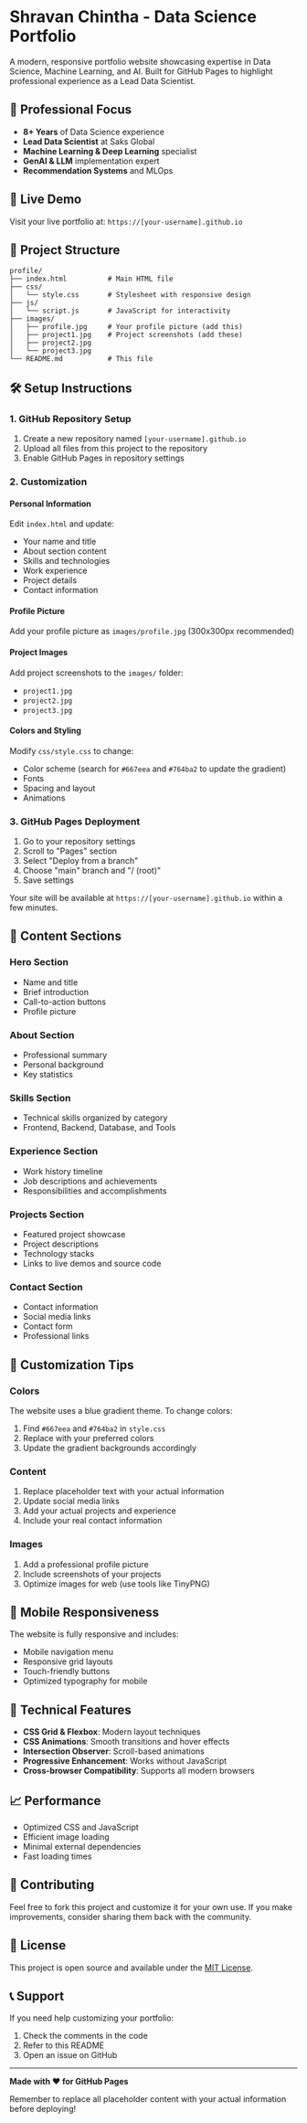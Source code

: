 # Shravan Chintha - Data Science Portfolio

A modern, responsive portfolio website showcasing expertise in Data Science, Machine Learning, and AI. Built for GitHub Pages to highlight professional experience as a Lead Data Scientist.

## 🧠 Professional Focus

- **8+ Years** of Data Science experience
- **Lead Data Scientist** at Saks Global
- **Machine Learning & Deep Learning** specialist
- **GenAI & LLM** implementation expert
- **Recommendation Systems** and MLOps

## 🚀 Live Demo

Visit your live portfolio at: `https://[your-username].github.io`

## 📁 Project Structure

```
profile/
├── index.html          # Main HTML file
├── css/
│   └── style.css       # Stylesheet with responsive design
├── js/
│   └── script.js       # JavaScript for interactivity
├── images/
│   ├── profile.jpg     # Your profile picture (add this)
│   ├── project1.jpg    # Project screenshots (add these)
│   ├── project2.jpg
│   └── project3.jpg
└── README.md           # This file
```

## 🛠️ Setup Instructions

### 1. GitHub Repository Setup

1. Create a new repository named `[your-username].github.io`
2. Upload all files from this project to the repository
3. Enable GitHub Pages in repository settings

### 2. Customization

#### Personal Information
Edit `index.html` and update:
- Your name and title
- About section content
- Skills and technologies
- Work experience
- Project details
- Contact information

#### Profile Picture
Add your profile picture as `images/profile.jpg` (300x300px recommended)

#### Project Images
Add project screenshots to the `images/` folder:
- `project1.jpg`
- `project2.jpg` 
- `project3.jpg`

#### Colors and Styling
Modify `css/style.css` to change:
- Color scheme (search for `#667eea` and `#764ba2` to update the gradient)
- Fonts
- Spacing and layout
- Animations

### 3. GitHub Pages Deployment

1. Go to your repository settings
2. Scroll to "Pages" section
3. Select "Deploy from a branch"
4. Choose "main" branch and "/ (root)"
5. Save settings

Your site will be available at `https://[your-username].github.io` within a few minutes.

## 📝 Content Sections

### Hero Section
- Name and title
- Brief introduction
- Call-to-action buttons
- Profile picture

### About Section
- Professional summary
- Personal background
- Key statistics

### Skills Section
- Technical skills organized by category
- Frontend, Backend, Database, and Tools

### Experience Section
- Work history timeline
- Job descriptions and achievements
- Responsibilities and accomplishments

### Projects Section
- Featured project showcase
- Project descriptions
- Technology stacks
- Links to live demos and source code

### Contact Section
- Contact information
- Social media links
- Contact form
- Professional links

## 🎨 Customization Tips

### Colors
The website uses a blue gradient theme. To change colors:
1. Find `#667eea` and `#764ba2` in `style.css`
2. Replace with your preferred colors
3. Update the gradient backgrounds accordingly

### Content
1. Replace placeholder text with your actual information
2. Update social media links
3. Add your actual projects and experience
4. Include your real contact information

### Images
1. Add a professional profile picture
2. Include screenshots of your projects
3. Optimize images for web (use tools like TinyPNG)

## 📱 Mobile Responsiveness

The website is fully responsive and includes:
- Mobile navigation menu
- Responsive grid layouts
- Touch-friendly buttons
- Optimized typography for mobile

## 🔧 Technical Features

- **CSS Grid & Flexbox**: Modern layout techniques
- **CSS Animations**: Smooth transitions and hover effects
- **Intersection Observer**: Scroll-based animations
- **Progressive Enhancement**: Works without JavaScript
- **Cross-browser Compatibility**: Supports all modern browsers

## 📈 Performance

- Optimized CSS and JavaScript
- Efficient image loading
- Minimal external dependencies
- Fast loading times

## 🤝 Contributing

Feel free to fork this project and customize it for your own use. If you make improvements, consider sharing them back with the community.

## 📄 License

This project is open source and available under the [MIT License](LICENSE).

## 📞 Support

If you need help customizing your portfolio:
1. Check the comments in the code
2. Refer to this README
3. Open an issue on GitHub

---

**Made with ❤️ for GitHub Pages**

Remember to replace all placeholder content with your actual information before deploying!
